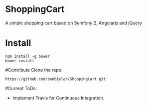 # ShoppingCart
A simple shopping cart  based on Symfony 2, Angularjs and jQuery

# Install

```
npm install -g bower
bower install
```

#Contribute
Clone the repo:
```
https://github.com/benbieler/ShoppingCart.git
```

#Current ToDo:

 - Implement Travis for Continuous Integration.